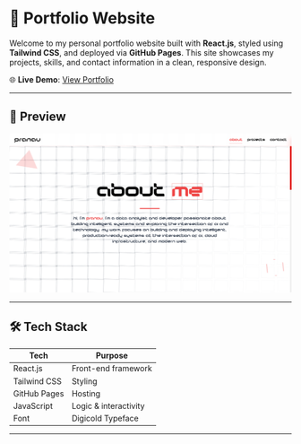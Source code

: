 # 🚀 Portfolio Website

Welcome to my personal portfolio website built with **React.js**, styled using **Tailwind CSS**, and deployed via **GitHub Pages**. This site showcases my projects, skills, and contact information in a clean, responsive design.

🌐 **Live Demo**: [View Portfolio](https://pranav0-0.github.io/about-me)

---

## 📸 Preview

![Portfolio Preview](src/assets/preview.png)

---

## 🛠️ Tech Stack

| Tech           | Purpose                  |
|----------------|--------------------------|
| React.js       | Front-end framework      |
| Tailwind CSS   | Styling                  |
| GitHub Pages   | Hosting                  |
| JavaScript     | Logic & interactivity    |
| Font           | Digicold Typeface        |

---